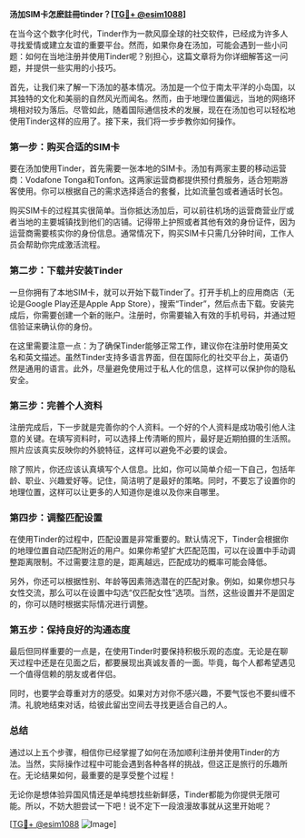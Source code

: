 **汤加SIM卡怎麽註冊tinder？[[TG💪+ @esim1088](https://t.me/s/esim1088)]**

在当今这个数字化时代，Tinder作为一款风靡全球的社交软件，已经成为许多人寻找爱情或建立友谊的重要平台。然而，如果你身在汤加，可能会遇到一些小问题：如何在当地注册并使用Tinder呢？别担心，这篇文章将为你详细解答这一问题，并提供一些实用的小技巧。

首先，让我们来了解一下汤加的基本情况。汤加是一个位于南太平洋的小岛国，以其独特的文化和美丽的自然风光而闻名。然而，由于地理位置偏远，当地的网络环境相对较为落后。尽管如此，随着国际通信技术的发展，现在在汤加也可以轻松地使用Tinder这样的应用了。接下来，我们将一步步教你如何操作。

### 第一步：购买合适的SIM卡

要在汤加使用Tinder，首先需要一张本地的SIM卡。汤加有两家主要的移动运营商：Vodafone Tonga和Tonfon。这两家运营商都提供预付费服务，适合短期游客使用。你可以根据自己的需求选择适合的套餐，比如流量包或者通话时长包。

购买SIM卡的过程其实很简单。当你抵达汤加后，可以前往机场的运营商营业厅或者当地的主要城镇找到他们的店铺。记得带上护照或者其他有效的身份证件，因为运营商需要核实你的身份信息。通常情况下，购买SIM卡只需几分钟时间，工作人员会帮助你完成激活流程。

### 第二步：下载并安装Tinder

一旦你拥有了本地SIM卡，就可以开始下载Tinder了。打开手机上的应用商店（无论是Google Play还是Apple App Store），搜索“Tinder”，然后点击下载。安装完成后，你需要创建一个新的账户。注册时，你需要输入有效的手机号码，并通过短信验证来确认你的身份。

在这里需要注意一点：为了确保Tinder能够正常工作，建议你在注册时使用英文名和英文描述。虽然Tinder支持多语言界面，但在国际化的社交平台上，英语仍然是通用的语言。此外，尽量避免使用过于私人化的信息，这样可以保护你的隐私安全。

### 第三步：完善个人资料

注册完成后，下一步就是完善你的个人资料。一个好的个人资料是成功吸引他人注意的关键。在填写资料时，可以选择上传清晰的照片，最好是近期拍摄的生活照。照片应该真实反映你的外貌特征，这样可以避免不必要的误会。

除了照片，你还应该认真填写个人信息。比如，你可以简单介绍一下自己，包括年龄、职业、兴趣爱好等。记住，简洁明了是最好的策略。同时，不要忘了设置你的地理位置，这样可以让更多的人知道你是谁以及你来自哪里。

### 第四步：调整匹配设置

在使用Tinder的过程中，匹配设置是非常重要的。默认情况下，Tinder会根据你的地理位置自动匹配附近的用户。如果你希望扩大匹配范围，可以在设置中手动调整距离限制。不过需要注意的是，距离越远，匹配成功的概率可能会降低。

另外，你还可以根据性别、年龄等因素筛选潜在的匹配对象。例如，如果你想只与女性交流，那么可以在设置中勾选“仅匹配女性”选项。当然，这些设置并不是固定的，你可以随时根据实际情况进行调整。

### 第五步：保持良好的沟通态度

最后但同样重要的一点是，在使用Tinder时要保持积极乐观的态度。无论是在聊天过程中还是在见面之后，都要展现出真诚友善的一面。毕竟，每个人都希望遇见一个值得信赖的朋友或者伴侣。

同时，也要学会尊重对方的感受。如果对方对你不感兴趣，不要气馁也不要纠缠不清。礼貌地结束对话，给彼此留出空间去寻找更适合自己的人。

### 总结

通过以上五个步骤，相信你已经掌握了如何在汤加顺利注册并使用Tinder的方法。当然，实际操作过程中可能会遇到各种各样的挑战，但这正是旅行的乐趣所在。无论结果如何，最重要的是享受整个过程！

无论你是想体验异国风情还是单纯想找些新鲜感，Tinder都能为你提供无限可能。所以，不妨大胆尝试一下吧！说不定下一段浪漫故事就从这里开始呢？

[[TG💪+ @esim1088](https://t.me/s/esim1088) ![Image](https://i.postimg.cc/4NQfJmqS/Snipaste-2025-05-13-00-14-12.png)]